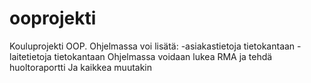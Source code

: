 # ooprojekti
Kouluprojekti OOP.
Ohjelmassa voi lisätä:
	-asiakastietoja tietokantaan
	-laitetietoja tietokantaan
Ohjelmassa voidaan lukea RMA ja tehdä huoltoraportti
Ja kaikkea muutakin
